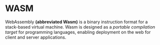 # WASM

WebAssembly **(abbreviated Wasm)** is a binary instruction format for a stack-based virtual machine. Wasm is designed as a *portable compilation target* for programming languages, enabling deployment on the web for client and server applications.
